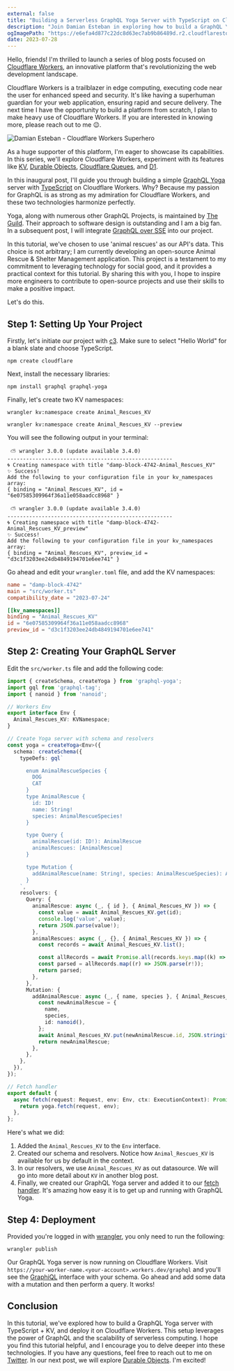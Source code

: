 ```yaml
---
external: false
title: "Building a Serverless GraphQL Yoga Server with TypeScript on Cloudflare Workers"
description: "Join Damian Esteban in exploring how to build a GraphQL Yoga server using TypeScript and deploying it on Cloudflare Workers"
ogImagePath: "https://e6efa4d877c22dc8d63ec7ab9b86489d.r2.cloudflarestorage.com/blog-images/orange-superhero.png"
date: 2023-07-28
---
```


Hello, friends! I'm thrilled to launch a series of blog posts focused on [Cloudflare Workers](https://workers.cloudflare.com/), an innovative platform that's revolutionizing the web development landscape.

Cloudflare Workers is a trailblazer in edge computing, executing code near the user for enhanced speed and security. It's like having a superhuman guardian for your web application, ensuring rapid and secure delivery. The next time I have the opportunity to build a platform from scratch, I plan to make heavy use of Cloudflare Workers. If you are interested in knowing more, please reach out to me 😉.

![Damian Esteban - Cloudflare Workers Superhero](/images/orange-superhero.png)

As a huge supporter of this platform, I'm eager to showcase its capabilities. In this series, we'll explore Cloudflare Workers, experiment with its features like [KV](https://developers.cloudflare.com/workers/runtime-apis/kv/), [Durable Objects](https://developers.cloudflare.com/workers/runtime-apis/durable-objects/), [Cloudflare Queues](https://developers.cloudflare.com/queues/), and [D1](https://developers.cloudflare.com/d1/).

In this inaugural post, I'll guide you through building a simple [GraphQL Yoga](https://the-guild.dev/graphql/yoga-server) server with [TypeScript](https://www.typescriptlang.org/) on Cloudflare Workers. Why? Because my passion for GraphQL is as strong as my admiration for Cloudflare Workers, and these two technologies harmonize perfectly.

Yoga, along with numerous other GraphQL Projects, is maintained by [The Guild](https://the-guild.dev/). Their approach to software design is outstanding and I am a big fan. In a subsequent post, I will integrate [GraphQL over SSE]( https://the-guild.dev/blog/graphql-over-sse) into our project.

In this tutorial, we've chosen to use 'animal rescues' as our API's data. This choice is not arbitrary; I am currently developing an open-source Animal Rescue & Shelter Management application. This project is a testament to my commitment to leveraging technology for social good, and it provides a practical context for this tutorial. By sharing this with you, I hope to inspire more engineers to contribute to open-source projects and use their skills to make a positive impact.

Let's do this.

## Step 1: Setting Up Your Project

Firstly, let's initiate our project with [c3](https://developers.cloudflare.com/pages/get-started/c3). Make sure to select "Hello World" for a blank slate and choose TypeScript.

```shell
npm create cloudflare
```

Next, install the necessary libraries:

```shell
npm install graphql graphql-yoga
```

Finally, let's create two KV namespaces:

```shell
wrangler kv:namespace create Animal_Rescues_KV
```

```shell
wrangler kv:namespace create Animal_Rescues_KV --preview
```

You will see the following output in your terminal:

```shell
 ⛅️ wrangler 3.0.0 (update available 3.4.0)
-----------------------------------------------------
🌀 Creating namespace with title "damp-block-4742-Animal_Rescues_KV"
✨ Success!
Add the following to your configuration file in your kv_namespaces array:
{ binding = "Animal_Rescues_KV", id = "6e07585309964f36a11e058aadcc8968" }
```

```shell
 ⛅️ wrangler 3.0.0 (update available 3.4.0)
-----------------------------------------------------
🌀 Creating namespace with title "damp-block-4742-Animal_Rescues_KV_preview"
✨ Success!
Add the following to your configuration file in your kv_namespaces array:
{ binding = "Animal_Rescues_KV", preview_id = "d3c1f3203ee24db4849194701e6ee741" }
```

Go ahead and edit your `wrangler.toml` file, and add the KV namespaces:

```toml
name = "damp-block-4742"
main = "src/worker.ts"
compatibility_date = "2023-07-24"

[[kv_namespaces]]
binding = "Animal_Rescues_KV"
id = "6e07585309964f36a11e058aadcc8968"
preview_id = "d3c1f3203ee24db4849194701e6ee741"
```

## Step 2: Creating Your GraphQL Server

Edit the `src/worker.ts` file and add the following code:

```typescript
import { createSchema, createYoga } from 'graphql-yoga';
import gql from 'graphql-tag';
import { nanoid } from 'nanoid';

// Workers Env
export interface Env {
  Animal_Rescues_KV: KVNamespace;
}

// Create Yoga server with schema and resolvers
const yoga = createYoga<Env>({
  schema: createSchema({
    typeDefs: gql`

      enum AnimalRescueSpecies {
        DOG
        CAT
      }
      type AnimalRescue {
        id: ID!
        name: String!
        species: AnimalRescueSpecies!
      }

      type Query {
        animalRescue(id: ID!): AnimalRescue
        animalRescues: [AnimalRescue]
      }

      type Mutation {
        addAnimalRescue(name: String!, species: AnimalRescueSpecies): AnimalRescue
      }
    `,
    resolvers: {
      Query: {
        animalRescue: async (_, { id }, { Animal_Rescues_KV }) => {
          const value = await Animal_Rescues_KV.get(id);
          console.log('value', value);
          return JSON.parse(value!);
        },
        animalRescues: async (_, {}, { Animal_Rescues_KV }) => {
          const records = await Animal_Rescues_KV.list();

          const allRecords = await Promise.all(records.keys.map((k) => Animal_Rescues_KV.get(k.name)));
          const parsed = allRecords.map((r) => JSON.parse(r!));
          return parsed;
        },
      },
      Mutation: {
        addAnimalRescue: async (_, { name, species }, { Animal_Rescues_KV }) => {
          const newAnimalRescue = {
            name,
            species,
            id: nanoid(),
          };
          await Animal_Rescues_KV.put(newAnimalRescue.id, JSON.stringify(newAnimalRescue));
          return newAnimalRescue;
        },
      },
    },
  }),
});

// Fetch handler
export default {
  async fetch(request: Request, env: Env, ctx: ExecutionContext): Promise<Response> {
    return yoga.fetch(request, env);
  },
};
```

Here's what we did:

1. Added the `Animal_Rescues_KV` to the `Env` interface.
2. Created our schema and resolvers. Notice how `Animal_Rescues_KV` is available for us by default in the context.
3. In our resolvers, we use `Animal_Rescues_KV` as out datasource. We will go into more detail about `KV` in another blog post.
4. Finally, we created our GraphQL Yoga server and added it to our [fetch handler](https://developers.cloudflare.com/workers/runtime-apis/fetch/). It's amazing how easy it is to get up and running with GraphQL Yoga.

## Step 4: Deployment

Provided you're logged in with [wrangler](https://developers.cloudflare.com/workers/wrangler/), you only need to run the following:

```shell
wrangler publish
```

Our GraphQL Yoga server is now running on Cloudflare Workers. Visit `https://your-worker-name.<your-account>.workers.dev/graphql` and you'll see the [GraphiQL](https://github.com/graphql/graphiql) interface with your schema. Go ahead and add some data with a mutation and then perform a query. It works!


## Conclusion

In this tutorial, we've explored how to build a GraphQL Yoga server with TypeScript + KV, and deploy it on Cloudflare Workers. This setup leverages the power of GraphQL and the scalability of serverless computing. I hope you find this tutorial helpful, and I encourage you to delve deeper into these technologies. If you have any questions, feel free to reach out to me on [Twitter](https://twitter.com/estebanrules). In our next post, we will explore [Durable Objects](https://developers.cloudflare.com/workers/runtime-apis/durable-objects/). I'm excited!